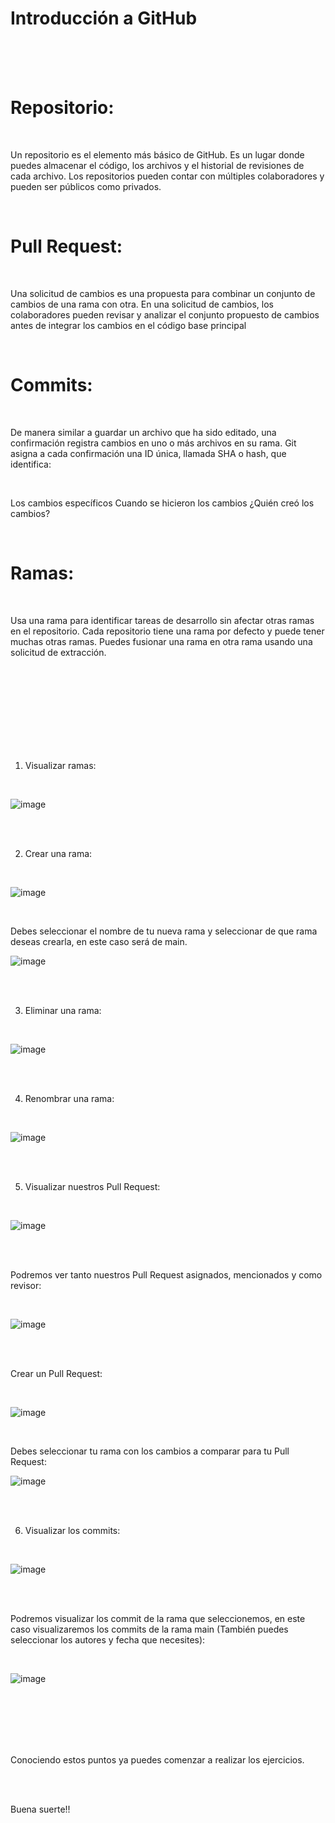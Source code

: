 


# Introducción a GitHub

<br>
<br>
<br>


# Repositorio: 

<br> 

Un repositorio es el elemento más básico de GitHub. Es un lugar donde puedes almacenar el código, los archivos y el historial de revisiones de cada archivo. Los repositorios pueden contar con múltiples colaboradores y pueden ser públicos como privados.

<br>

# Pull Request: 

<br>

Una solicitud de cambios es una propuesta para combinar un conjunto de cambios de una rama con otra. En una solicitud de cambios, los colaboradores pueden revisar y analizar el conjunto propuesto de cambios antes de integrar los cambios en el código base principal

<br>

# Commits:

<br>

De manera similar a guardar un archivo que ha sido editado, una confirmación registra cambios en uno o más archivos en su rama. Git asigna a cada confirmación una ID única, llamada SHA o hash, que identifica:

<br>

Los cambios específicos
Cuando se hicieron los cambios
¿Quién creó los cambios?

<br>


# Ramas: 

<br>

Usa una rama para identificar tareas de desarrollo sin afectar otras ramas en el repositorio. Cada repositorio tiene una rama por defecto y puede tener muchas otras ramas. Puedes fusionar una rama en otra rama usando una solicitud de extracción.

<br>
<br>
<br>
<br>
<br>
<br>
<br>
<br>



















1. Visualizar ramas:

<br>

![image](https://github.com/mvthivs23/workshop-devops-template/assets/114781399/27fd308a-72ab-4e5c-a244-3d004e29148c)

<br>
<br>


2. Crear una rama:

<br>

![image](https://github.com/mvthivs23/workshop-devops-template/assets/114781399/728a593d-983e-46de-b4eb-d6d53e5dcd43)

<br>

Debes seleccionar el nombre de tu nueva rama y seleccionar de que rama deseas crearla, en este caso será de main.

![image](https://github.com/mvthivs23/workshop-devops-template/assets/114781399/64c3abbb-0511-44d3-93a3-26b581c64169)

<br>
<br>


3. Eliminar una rama:

<br>

![image](https://github.com/mvthivs23/workshop-devops-template/assets/114781399/7263461b-ac9f-4ab8-8389-2f0557b00238)

<br>
<br>


4. Renombrar una rama:

<br>

![image](https://github.com/mvthivs23/workshop-devops-template/assets/114781399/54cb2b1c-9598-4908-a837-2cb7918be326)

<br>
<br>


5. Visualizar nuestros Pull Request:

<br>

![image](https://github.com/mvthivs23/workshop-devops-template/assets/114781399/d9ccb182-79f3-4da0-bb79-daf0a91987a7)

<br>
<br>


Podremos ver tanto nuestros Pull Request asignados, mencionados y como revisor:

<br>

![image](https://github.com/mvthivs23/workshop-devops-template/assets/114781399/e85fdc3a-3a8e-4df9-ae06-631853f95c8e)


<br>
<br>


Crear un Pull Request:

<br>

![image](https://github.com/mvthivs23/workshop-devops-template/assets/114781399/e34a2dc1-f9ad-4d62-8f29-fd7a545ffa71)

<br>

Debes seleccionar tu rama con los cambios a comparar para tu Pull Request:

![image](https://github.com/mvthivs23/workshop-devops-template/assets/114781399/f22166eb-5c12-4bf0-8749-d9171e26d74e)

<br>
<br>

6. Visualizar los commits:

<br>

![image](https://github.com/mvthivs23/workshop-devops-template/assets/114781399/2182d6c0-6a4a-4e74-96f5-2c89a0cb04b4)

<br>
<br>


Podremos visualizar los commit de la rama que seleccionemos, en este caso visualizaremos los commits de la rama main (También puedes seleccionar los autores y fecha que necesites):

<br>

![image](https://github.com/mvthivs23/workshop-devops-template/assets/114781399/28b73c97-5303-4bb3-8572-d761fe13cf47)

<br>
<br>
<br>
<br>
<br>

Conociendo estos puntos ya puedes comenzar a realizar los ejercicios.

<br>
<br>

Buena suerte!!

<br>










